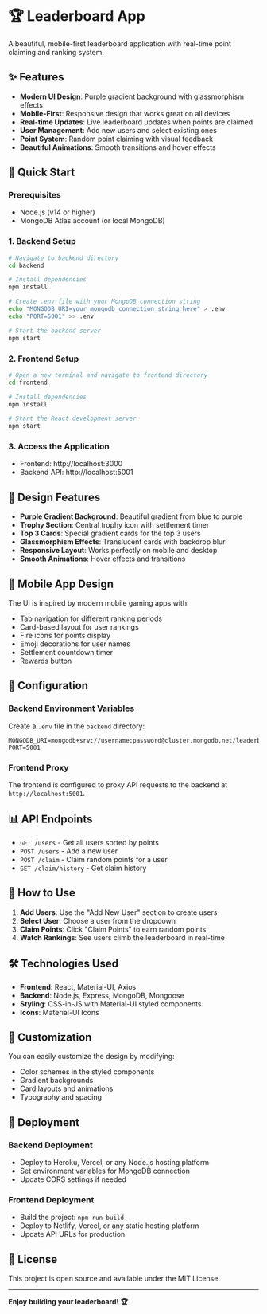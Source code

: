 # 🏆 Leaderboard App

A beautiful, mobile-first leaderboard application with real-time point claiming and ranking system.

## ✨ Features

- **Modern UI Design**: Purple gradient background with glassmorphism effects
- **Mobile-First**: Responsive design that works great on all devices
- **Real-time Updates**: Live leaderboard updates when points are claimed
- **User Management**: Add new users and select existing ones
- **Point System**: Random point claiming with visual feedback
- **Beautiful Animations**: Smooth transitions and hover effects

## 🚀 Quick Start

### Prerequisites

- Node.js (v14 or higher)
- MongoDB Atlas account (or local MongoDB)

### 1. Backend Setup

```bash
# Navigate to backend directory
cd backend

# Install dependencies
npm install

# Create .env file with your MongoDB connection string
echo "MONGODB_URI=your_mongodb_connection_string_here" > .env
echo "PORT=5001" >> .env

# Start the backend server
npm start
```

### 2. Frontend Setup

```bash
# Open a new terminal and navigate to frontend directory
cd frontend

# Install dependencies
npm install

# Start the React development server
npm start
```

### 3. Access the Application

- Frontend: http://localhost:3000
- Backend API: http://localhost:5001

## 🎨 Design Features

- **Purple Gradient Background**: Beautiful gradient from blue to purple
- **Trophy Section**: Central trophy icon with settlement timer
- **Top 3 Cards**: Special gradient cards for the top 3 users
- **Glassmorphism Effects**: Translucent cards with backdrop blur
- **Responsive Layout**: Works perfectly on mobile and desktop
- **Smooth Animations**: Hover effects and transitions

## 📱 Mobile App Design

The UI is inspired by modern mobile gaming apps with:
- Tab navigation for different ranking periods
- Card-based layout for user rankings
- Fire icons for points display
- Emoji decorations for user names
- Settlement countdown timer
- Rewards button

## 🔧 Configuration

### Backend Environment Variables

Create a `.env` file in the `backend` directory:

```env
MONGODB_URI=mongodb+srv://username:password@cluster.mongodb.net/leaderboard
PORT=5001
```

### Frontend Proxy

The frontend is configured to proxy API requests to the backend at `http://localhost:5001`.

## 📊 API Endpoints

- `GET /users` - Get all users sorted by points
- `POST /users` - Add a new user
- `POST /claim` - Claim random points for a user
- `GET /claim/history` - Get claim history

## 🎯 How to Use

1. **Add Users**: Use the "Add New User" section to create users
2. **Select User**: Choose a user from the dropdown
3. **Claim Points**: Click "Claim Points" to earn random points
4. **Watch Rankings**: See users climb the leaderboard in real-time

## 🛠️ Technologies Used

- **Frontend**: React, Material-UI, Axios
- **Backend**: Node.js, Express, MongoDB, Mongoose
- **Styling**: CSS-in-JS with Material-UI styled components
- **Icons**: Material-UI Icons

## 🎨 Customization

You can easily customize the design by modifying:
- Color schemes in the styled components
- Gradient backgrounds
- Card layouts and animations
- Typography and spacing

## 🚀 Deployment

### Backend Deployment
- Deploy to Heroku, Vercel, or any Node.js hosting platform
- Set environment variables for MongoDB connection
- Update CORS settings if needed

### Frontend Deployment
- Build the project: `npm run build`
- Deploy to Netlify, Vercel, or any static hosting platform
- Update API URLs for production

## 📝 License

This project is open source and available under the MIT License.

---

**Enjoy building your leaderboard! 🏆** 